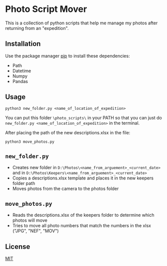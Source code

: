 # Photo Script Mover

This is a collection of python scripts that help me manage my photos after returning from an "expedition". 

## Installation

Use the package manager [pip](https://pip.pypa.io/en/stable/) to install these dependencies:
* Path
* Datetime
* Numpy
* Pandas

## Usage

`python3 new_folder.py <name_of_location_of_expedition>`

You can put this folder `\photo_scripts\` in your PATH so that  you can just do `new_folder.py <name_of_location_of_expedition>` in the terminal.

After placing the path of the new descriptions.xlsx in the file:

`python3 move_photos.py`

## `new_folder.py`

* Creates new folder in `D:\Photos\<name_from_arguement>_<current_date>` and in `D:\Photos\Keepers\<name_from_arguement>_<current_date>`
* Copies a descriptions.xlsx template and places it in the new keepers folder path
* Moves photos from the camera to the photos folder

## `move_photos.py`

* Reads the descriptions.xlsx of the keepers folder to determine which photos will move
* Tries to move all photo numbers that match the numbers in the xlsx ("JPG", "NEF", "MOV")

## License
[MIT](https://choosealicense.com/licenses/mit/)